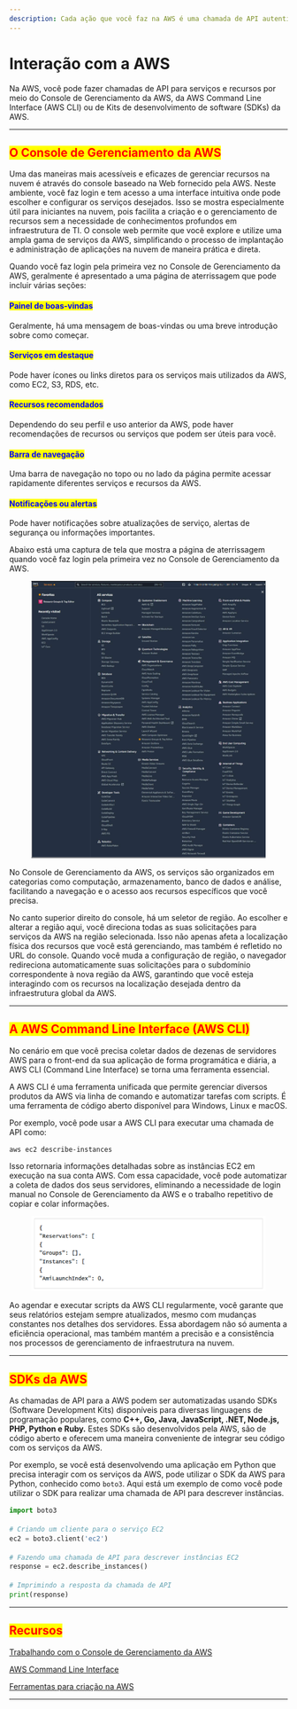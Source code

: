 ```yaml
---
description: Cada ação que você faz na AWS é uma chamada de API autenticada e autorizada.
---
```


# Interação com a AWS

Na AWS, você pode fazer chamadas de API para serviços e recursos por meio do Console de Gerenciamento da AWS, da AWS Command Line Interface (AWS CLI) ou de Kits de desenvolvimento de software (SDKs) da AWS.

***

## <mark style="color:red;">O Console de Gerenciamento da AWS</mark>

Uma das maneiras mais acessíveis e eficazes de gerenciar recursos na nuvem é através do console baseado na Web fornecido pela AWS. Neste ambiente, você faz login e tem acesso a uma interface intuitiva onde pode escolher e configurar os serviços desejados. Isso se mostra especialmente útil para iniciantes na nuvem, pois facilita a criação e o gerenciamento de recursos sem a necessidade de conhecimentos profundos em infraestrutura de TI. O console web permite que você explore e utilize uma ampla gama de serviços da AWS, simplificando o processo de implantação e administração de aplicações na nuvem de maneira prática e direta.

Quando você faz login pela primeira vez no Console de Gerenciamento da AWS, geralmente é apresentado a uma página de aterrissagem que pode incluir várias seções:

#### <mark style="color:blue;">**Painel de boas-vindas**</mark>

Geralmente, há uma mensagem de boas-vindas ou uma breve introdução sobre como começar.

#### <mark style="color:blue;">**Serviços em destaque**</mark>

Pode haver ícones ou links diretos para os serviços mais utilizados da AWS, como EC2, S3, RDS, etc.

#### <mark style="color:blue;">**Recursos recomendados**</mark>

Dependendo do seu perfil e uso anterior da AWS, pode haver recomendações de recursos ou serviços que podem ser úteis para você.

#### <mark style="color:blue;">**Barra de navegação**</mark>

Uma barra de navegação no topo ou no lado da página permite acessar rapidamente diferentes serviços e recursos da AWS.

#### <mark style="color:blue;">**Notificações ou alertas**</mark>

Pode haver notificações sobre atualizações de serviço, alertas de segurança ou informações importantes.

Abaixo está uma captura de tela que mostra a página de aterrissagem quando você faz login pela primeira vez no Console de Gerenciamento da AWS.

<figure><img src="../../.gitbook/assets/image (33) (1) (1).png" alt=""><figcaption></figcaption></figure>

No Console de Gerenciamento da AWS, os serviços são organizados em categorias como computação, armazenamento, banco de dados e análise, facilitando a navegação e o acesso aos recursos específicos que você precisa.

No canto superior direito do console, há um seletor de região. Ao escolher e alterar a região aqui, você direciona todas as suas solicitações para serviços da AWS na região selecionada. Isso não apenas afeta a localização física dos recursos que você está gerenciando, mas também é refletido no URL do console. Quando você muda a configuração de região, o navegador redireciona automaticamente suas solicitações para o subdomínio correspondente à nova região da AWS, garantindo que você esteja interagindo com os recursos na localização desejada dentro da infraestrutura global da AWS.

***

## <mark style="color:red;">A AWS Command Line Interface (AWS CLI)</mark>

No cenário em que você precisa coletar dados de dezenas de servidores AWS para o front-end da sua aplicação de forma programática e diária, a AWS CLI (Command Line Interface) se torna uma ferramenta essencial.

A AWS CLI é uma ferramenta unificada que permite gerenciar diversos produtos da AWS via linha de comando e automatizar tarefas com scripts. É uma ferramenta de código aberto disponível para Windows, Linux e macOS.

Por exemplo, você pode usar a AWS CLI para executar uma chamada de API como:

```shell
aws ec2 describe-instances
```

Isso retornaria informações detalhadas sobre as instâncias EC2 em execução na sua conta AWS. Com essa capacidade, você pode automatizar a coleta de dados dos seus servidores, eliminando a necessidade de login manual no Console de Gerenciamento da AWS e o trabalho repetitivo de copiar e colar informações.

<figure><img src="../../.gitbook/assets/image (1) (1) (1) (1) (1) (1) (1) (1) (1) (1) (1).png" alt=""><figcaption></figcaption></figure>

Ao agendar e executar scripts da AWS CLI regularmente, você garante que seus relatórios estejam sempre atualizados, mesmo com mudanças constantes nos detalhes dos servidores. Essa abordagem não só aumenta a eficiência operacional, mas também mantém a precisão e a consistência nos processos de gerenciamento de infraestrutura na nuvem.

***

## <mark style="color:red;">SDKs da AWS</mark>

As chamadas de API para a AWS podem ser automatizadas usando SDKs (Software Development Kits) disponíveis para diversas linguagens de programação populares, como **C++, Go, Java, JavaScript, .NET, Node.js, PHP, Python e Ruby.** Estes SDKs são desenvolvidos pela AWS, são de código aberto e oferecem uma maneira conveniente de integrar seu código com os serviços da AWS.

Por exemplo, se você está desenvolvendo uma aplicação em Python que precisa interagir com os serviços da AWS, pode utilizar o SDK da AWS para Python, conhecido como `boto3`. Aqui está um exemplo de como você pode utilizar o SDK para realizar uma chamada de API para descrever instâncias.

```python
import boto3

# Criando um cliente para o serviço EC2
ec2 = boto3.client('ec2')

# Fazendo uma chamada de API para descrever instâncias EC2
response = ec2.describe_instances()

# Imprimindo a resposta da chamada de API
print(response)

```

***

## <mark style="color:red;">**Recursos**</mark>&#x20;

[Trabalhando com o Console de Gerenciamento da AWS](https://docs.aws.amazon.com/awsconsolehelpdocs/latest/gsg/getting-started.html)

[AWS Command Line Interface](https://aws.amazon.com/cli/)

[Ferramentas para criação na AWS](https://aws.amazon.com/tools/)

***
